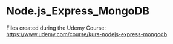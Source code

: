 # Node.js_Express_MongoDB
Files created during the Udemy Course: https://www.udemy.com/course/kurs-nodejs-express-mongodb
